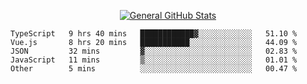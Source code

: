 <p align="center">
  <a href="https://github.com/AndyDevv">
    <img src="https://github-readme-stats.vercel.app/api?username=AndyDevv&custom_title=General%20GitHub%20Stats&theme=aura_dark" alt="General GitHub Stats">
  </a>
</p>

<!--START_SECTION:waka-->
```text
TypeScript   9 hrs 40 mins   ████████████▓░░░░░░░░░░░░   51.10 % 
Vue.js       8 hrs 20 mins   ███████████░░░░░░░░░░░░░░   44.09 % 
JSON         32 mins         ▓░░░░░░░░░░░░░░░░░░░░░░░░   02.83 % 
JavaScript   11 mins         ▒░░░░░░░░░░░░░░░░░░░░░░░░   01.01 % 
Other        5 mins          ░░░░░░░░░░░░░░░░░░░░░░░░░   00.47 % 
```
<!--END_SECTION:waka-->
